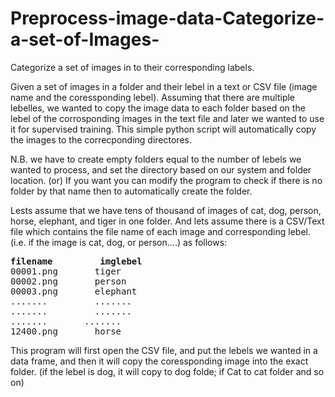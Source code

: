 # Preprocess-image-data-Categorize-a-set-of-Images-
Categorize a set of images in to their corresponding labels. 

Given a set of images in a folder and their lebel in a text or CSV file (image name and the coressponding lebel). Assuming that there are multiple lebelles, we wanted to copy the image data to each folder based on the lebel of the corrosponding images in the text file and later we wanted to use it for supervised training. This simple python script will automatically copy the images to the correcponding directores.

N.B. we have to create empty folders equal to the number of lebels we wanted to process, and set the directory based on our system and folder location. (or) If you want you can modify the program to check if there is no folder by that name then to automatically create 
the folder.

Lests assume that we have tens of thousand of images of cat, dog, person, horse, elephant, and tiger in one folder. And lets assume there is a CSV/Text file which contains the file name of each image and corresponding lebel. (i.e. if the image is cat, dog, or person....) as follows:

<pre>
<b>filename 		imglebel</b>
00001.png 		tiger
00002.png 		person
00003.png	  	elephant
.......	  		.......
.......	  		.......
....... 	  .......
12400.png 		horse
</pre>

This program will first open the CSV file, and put the lebels we wanted in a data frame, and then it will copy the coressponding image into the exact folder. (if the lebel is dog, it will copy to dog folde; if Cat to cat folder and so on)
